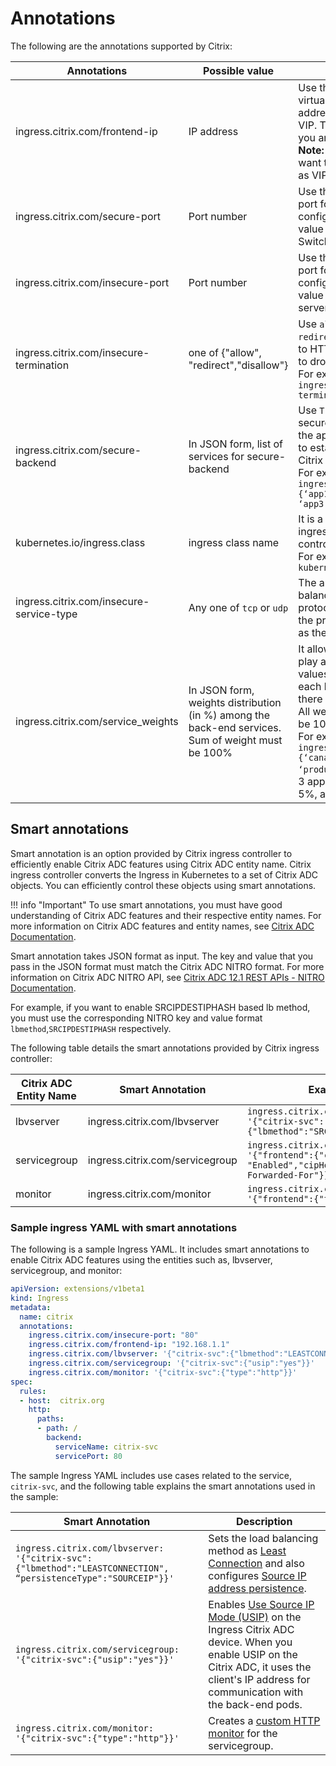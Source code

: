 # Annotations

The following are the annotations supported by Citrix:

|**Annotations**|**Possible value**|**Description**|**Default**|
|---------------|------------------|---------------|-----------|
|ingress.citrix.com/frontend-ip| IP address | Use this annotation to customize the virtual IP address (VIP). This IP address is configured in Citrix ADC as VIP. The annotation is mandatory if you are using Citrix ADC VPX or MPX. **Note:** Do not use the annotation if you want to use the Citrix ADC IP address as VIP. | Citrix ADC IP address is used as VIP.
|ingress.citrix.com/secure-port|Port number |Use this annotation to configure the port for HTTPS traffic. This port is configured in Citrix ADC as a port value for corresponding Content Switching (CS) virtual server.| 443|
|ingress.citrix.com/insecure-port| Port number | Use this annotation to configure the port for HTTP traffic. This port is configured in Citrix ADC as a port value for corresponding CS virtual server.| 80 |
|ingress.citrix.com/insecure-termination|one of {"allow", "redirect","disallow"}|Use `allow` to allow HTTP traffic, Use `redirect` to redirect the HTTP request to HTTPS, or Use `disallow` if you want to drop the HTTP traffic. </br> For example: `ingress.citrix.com/insecure-termination: "redirect"`| disallow |
|ingress.citrix.com/secure-backend|In JSON form, list of services for secure-backend |Use `True`, if you want to establish secure HTTPS between Citrix ADC and the application, Use `False`, if you want to establish insecure HTTP connection Citrix ADC to the application. </br> For example: `ingress.citrix.com/secure-backend: {‘app1’:"True", ‘app2’:"False", ‘app3’:"True"}`| False|
|kubernetes.io/ingress.class|ingress class name| It is a way to associate a particular ingress resource with an ingress controller. </br> For example: `kubernetes.io/ingress.class:"Citrix"` | Configures all ingresses |
|ingress.citrix.com/insecure-service-type| Any one of `tcp` or `udp` | The annotation allows L4 load balancing with tcp/udp/any as protocol. Use `tcp`, if you want TCP as the protocol. Use `udp`, if you want UDP as the protocol.| http|
|ingress.citrix.com/service_weights|In JSON form, weights distribution (in %) among the back-end services. Sum of weight must be 100% | It allows Citrix ingress controller to play a role in canary deployment. The values must be in JSON format. For each back-end app in the ingress, there must be corresponding traffic %. All weights must be in % and sum must be 100. </br> For example: `ingress.citrix.com/service_weights: {‘canary-app1’:5, ‘baseline-app1’:5 ‘production-app1’:90}`. Here there are 3 apps and % traffic distribution is 5%, 5%, and 90%. | No weight distribution|

## Smart annotations

Smart annotation is an option provided by Citrix ingress controller to efficiently enable Citrix ADC features using Citrix ADC entity name. Citrix ingress controller converts the Ingress in Kubernetes to a set of Citrix ADC objects. You can efficiently control these objects using smart annotations.

!!! info "Important"
    To use smart annotations, you must have good understanding of Citrix ADC features and their respective entity names. For more information on Citrix ADC features and entity names, see [Citrix ADC Documentation](https://docs.citrix.com/en-us/citrix-adc/12-1.html).

Smart annotation takes JSON format as input. The key and value that you pass in the JSON format must match the Citrix ADC NITRO format. For more information on Citrix ADC NITRO API, see [Citrix ADC 12.1 REST APIs - NITRO Documentation](https://developer-docs.citrix.com/projects/netscaler-nitro-api/en/latest/).

For example, if you want to enable SRCIPDESTIPHASH based lb method, you must use the corresponding NITRO key and value format `lbmethod`,`SRCIPDESTIPHASH` respectively.

The following table details the smart annotations provided by Citrix ingress controller:

| Citrix ADC Entity Name | Smart Annotation | Example |
| ----------------------- | ---------------- | ------- |
| lbvserver | ingress.citrix.com/lbvserver | `ingress.citrix.com/lbvserver: '{"citrix-svc":{"lbmethod":"SRCIPDESTIPHASH"}}'` |
| servicegroup | ingress.citrix.com/servicegroup | `ingress.citrix.com/servicegroup: '{"frontend":{"cip": "Enabled","cipHeader":"X-Forwarded-For"}}'` |
| monitor | ingress.citrix.com/monitor | `ingress.citrix.com/monitor: '{"frontend":{"type":"http"}}'` |

### Sample ingress YAML with smart annotations

The following is a sample Ingress YAML.  It includes smart annotations to enable Citrix ADC features using the entities such as, lbvserver, servicegroup, and monitor:

```yml
apiVersion: extensions/v1beta1
kind: Ingress
metadata:
  name: citrix
  annotations:
    ingress.citrix.com/insecure-port: "80"
    ingress.citrix.com/frontend-ip: "192.168.1.1"
    ingress.citrix.com/lbvserver: '{"citrix-svc":{"lbmethod":"LEASTCONNECTION", “persistenceType":"SOURCEIP"}}'
    ingress.citrix.com/servicegroup: '{"citrix-svc":{"usip":"yes"}}'
    ingress.citrix.com/monitor: '{"citrix-svc":{"type":"http"}}'
spec:
  rules:
  - host:  citrix.org
    http:
      paths:
      - path: /
        backend:
          serviceName: citrix-svc
          servicePort: 80
```

The sample Ingress YAML includes use cases related to the service, `citrix-svc`, and the following table explains the smart annotations used in the sample:

| Smart Annotation | Description |
| ---------------- | ----------- |
| `ingress.citrix.com/lbvserver: '{"citrix-svc":{"lbmethod":"LEASTCONNECTION", “persistenceType":"SOURCEIP"}}'` | Sets the load balancing method as [Least Connection](https://docs.citrix.com/en-us/citrix-adc/12-1/load-balancing/load-balancing-customizing-algorithms/leastconnection-method.html) and also configures [Source IP address persistence](https://docs.citrix.com/en-us/citrix-adc/12-1/load-balancing/load-balancing-persistence/source-ip-persistence.html). |
| `ingress.citrix.com/servicegroup: '{"citrix-svc":{"usip":"yes"}}'` | Enables [Use Source IP Mode (USIP)](https://docs.citrix.com/en-us/citrix-adc/12-1/networking/ip-addressing/enabling-use-source-ip-mode.html) on the Ingress Citrix ADC device. When you enable USIP on the Citrix ADC, it uses the client's IP address for communication with the back-end pods. |
| `ingress.citrix.com/monitor: '{"citrix-svc":{"type":"http"}}'` | Creates a [custom HTTP monitor](https://docs.citrix.com/en-us/citrix-adc/12-1/load-balancing/load-balancing-custom-monitors.html) for the servicegroup. |
